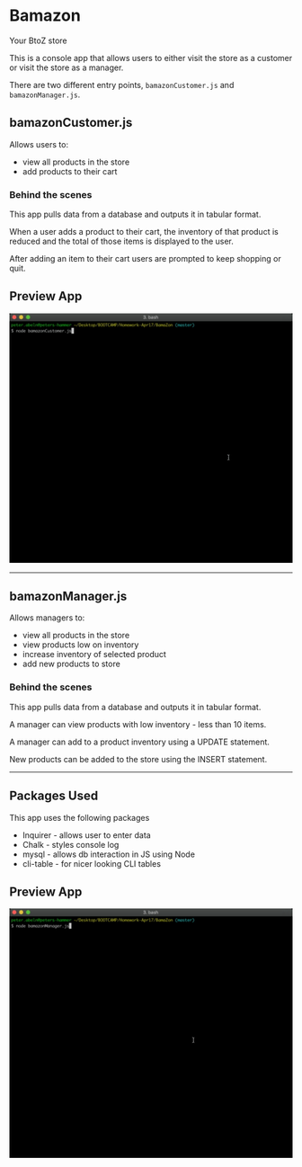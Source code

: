 # Bamazon
Your BtoZ store

This is a console app that allows users to either visit the store as a customer or visit the store as a manager.


There are two different entry points, `bamazonCustomer.js` and `bamazonManager.js`. 

## bamazonCustomer.js 
Allows users to:
* view all products in the store 
* add products to their cart


### Behind the scenes 
This app pulls data from a database and outputs it in tabular format. 
    
When a user adds a product to their cart, the inventory of that product is reduced and the total of those items is displayed to the user.
    
After adding an item to their cart users are prompted to keep shopping or quit.


## Preview App
![alt text](https://raw.githubusercontent.com/petr0n/BamaZon/master/images/bamazonCustomerJS.gif "Bamazon Customer App")


__________

## bamazonManager.js 
Allows managers to:
* view all products in the store 
* view products low on inventory
* increase inventory of selected product
* add new products to store


### Behind the scenes 
This app pulls data from a database and outputs it in tabular format.

A manager can view products with low inventory - less than 10 items.

A manager can add to a product inventory using a UPDATE statement.

New products can be added to the store using the INSERT statement.

-------

## Packages Used
This app uses the following packages
* Inquirer - allows user to enter data
* Chalk - styles console log 
* mysql - allows db interaction in JS using Node
* cli-table - for nicer looking CLI tables


## Preview App

![alt text](https://raw.githubusercontent.com/petr0n/BamaZon/master/images/bamazonManagerJS.gif "Bamazon Manager App")
